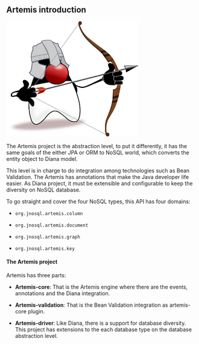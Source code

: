 ## Artemis introduction

![](../../images/duke-artemis-min.png)

The Artemis project is the abstraction level, to put it differently, it has the same goals of the either JPA or ORM to NoSQL world, which converts the entity object to Diana model.

This level is in charge to do integration among technologies such as Bean Validation. The  Artemis has annotations that make the Java developer life easier. As Diana project, it must be extensible and configurable to keep the diversity on NoSQL database.

To go straight and cover the four NoSQL types, this API has four domains:

* `org.jnosql.artemis.column`

* `org.jnosql.artemis.document`

* `org.jnosql.artemis.graph`

* `org.jnosql.artemis.key`



#### The Artemis project

Artemis has three parts:

* **Artemis-core**: That is the Artemis engine where there are the events, annotations and the Diana integration.

* **Artemis-validation**: That is the Bean Validation integration as artemis-core plugin.

* **Artemis-driver**: Like Diana, there is a support for database diversity. This project has extensions to the each database type on the database abstraction level.
